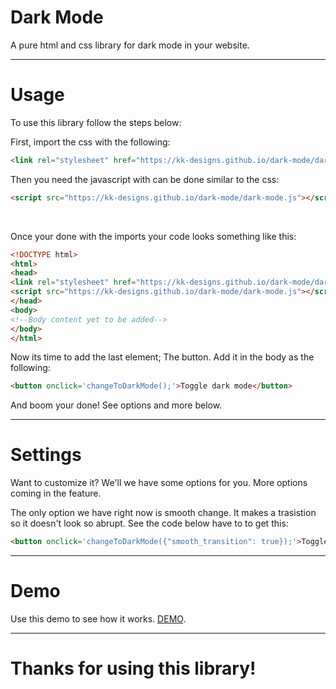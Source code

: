 # Dark Mode
A pure html and css library for dark mode in your website.

---

# Usage
To use this library follow the steps below:

First, import the css with the following:
```html
<link rel="stylesheet" href="https://kk-designs.github.io/dark-mode/dark-mode.css">
```
Then you need the javascript with can be done similar to the css:
```html
<script src="https://kk-designs.github.io/dark-mode/dark-mode.js"></script>
```
<br>

Once your done with the imports your code looks something like this:
```html
<!DOCTYPE html>
<html>
<head>
<link rel="stylesheet" href="https://kk-designs.github.io/dark-mode/dark-mode.css">
<script src="https://kk-designs.github.io/dark-mode/dark-mode.js"></script>
</head>
<body>
<!--Body content yet to be added-->
</body>
</html>
```
Now its time to add the last element; The button.
Add it in the body as the following:
```html
<button onclick='changeToDarkMode();'>Toggle dark mode</button>
```
And boom your done! See options and more below.

---

# Settings

Want to customize it? We'll we have some options for you. More options coming in the feature.

The only option we have right now is smooth change. It makes a trasistion so it doesn't look so abrupt. See the code below have to to get this:
```html
<button onclick='changeToDarkMode({"smooth_transition": true});'>Toggle dark mode</button>
```

---

# Demo
Use this demo to see how it works.
[DEMO](https://jsfiddle.net/xnupLwv8/ "Demo").

---

# Thanks for using this library!
